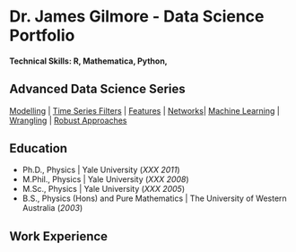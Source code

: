 # Dr. James Gilmore - Data Science Portfolio

#### Technical Skills: R, Mathematica, Python, 

## Advanced Data Science Series

[Modelling](https://www.linkedin.com/in/james-gilmore-5724821a/) | [Time Series Filters](https://www.linkedin.com/in/james-gilmore-5724821a/) | 
[Features](https://www.linkedin.com/in/james-gilmore-5724821a/)  | [Networks](https://www.linkedin.com/in/james-gilmore-5724821a/)| 
[Machine Learning](https://www.linkedin.com/in/james-gilmore-5724821a/) | [Wrangling](https://www.linkedin.com/in/james-gilmore-5724821a/) | [Robust Approaches](https://www.linkedin.com/in/james-gilmore-5724821a/)

## Education
- Ph.D., Physics | Yale University (_XXX 2011_)
- M.Phil., Physics	| Yale University (_XXX 2008_)									       		
- M.Sc., Physics	| Yale University (_XXX 2005_)	 			        		
- B.S., Physics (Hons) and Pure Mathematics | The University of Western Australia (_2003_)

## Work Experience




